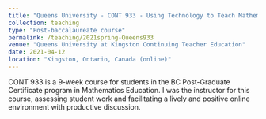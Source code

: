 ```yaml
---
title: "Queens University - CONT 933 - Using Technology to Teach Mathematics"
collection: teaching
type: "Post-baccalaureate course"
permalink: /teaching/2021spring-Queens933
venue: "Queens University at Kingston Continuing Teacher Education"
date: 2021-04-12
location: "Kingston, Ontario, Canada (online)"
---
```


CONT 933 is a 9-week course for students in the BC Post-Graduate Certificate program in Mathematics Education. I was the instructor for this course, assessing student work and facilitating a lively and positive online environment with productive discussion.
